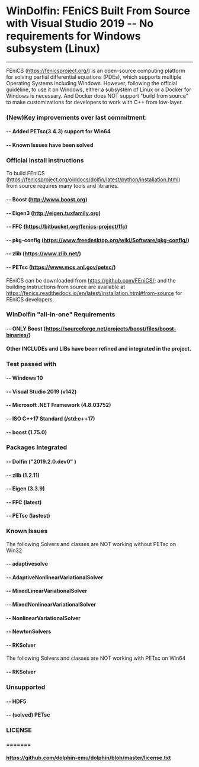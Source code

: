# WinDolfin: FEniCS Built From Source with Visual Studio 2019 -- No requirements for Windows subsystem (Linux)

---

FEniCS (https://fenicsproject.org/) is an open-source computing platform for solving partial
differential equations (PDEs), which supports multiple Operating Systems including Windows.
However, following the official guideline, to use it on Windows, either a subsystem of Linux 
or a Docker for Windows is necessary. And Docker does NOT support "build from source" to make 
customizations for developers to work with C++ from low-layer. 

### (New)Key improvements over last commitment:

#### -- Added PETsc(3.4.3) support for Win64 
#### -- Known Issues have been solved


### Official install instructions
To build FEniCS  (https://fenicsproject.org/olddocs/dolfin/latest/python/installation.html) 
from source requires many tools and libraries. 

#### -- Boost (http://www.boost.org)
#### -- Eigen3 (http://eigen.tuxfamily.org)
#### -- FFC (https://bitbucket.org/fenics-project/ffc)
#### -- pkg-config (https://www.freedesktop.org/wiki/Software/pkg-config/)
#### -- zlib (https://www.zlib.net/)
#### -- PETsc (https://www.mcs.anl.gov/petsc/)

FEniCS can be downloaded from <https://github.com/FEniCS/>;
and the building instructions from source are available at
<https://fenics.readthedocs.io/en/latest/installation.html#from-source> for FEniCS developers.


### WinDolfin "all-in-one" Requirements
#### -- ONLY Boost (https://sourceforge.net/projects/boost/files/boost-binaries/)

####  Other INCLUDEs and LIBs have been refined and integrated in the project.

### Test passed with
#### -- Windows 10
#### -- Visual Studio 2019 (v142)
#### -- Microsoft .NET Framework (4.8.03752)
#### -- ISO C++17 Standard (/std:c++17)
#### -- boost (1.75.0)

### Packages Integrated
#### -- Dolfin ("2019.2.0.dev0" )
#### -- zlib (1.2.11)
#### -- Eigen (3.3.9)
#### -- FFC (latest)
#### -- PETsc (lastest)

### Known Issues

The following Solvers and classes are NOT working without PETsc on Win32
#### -- adaptivesolve
#### -- AdaptiveNonlinearVariationalSolver
#### -- MixedLinearVariationalSolver
#### -- MixedNonlinearVariationalSolver
#### -- NonlinearVariationalSolver
#### -- NewtonSolvers
#### -- RKSolver

The following Solvers and classes are NOT working with PETsc on Win64
#### -- RKSolver

### Unsupported
#### -- HDF5
#### -- (solved) PETsc

### LICENSE
#### =======
#### https://github.com/dolphin-emu/dolphin/blob/master/license.txt
